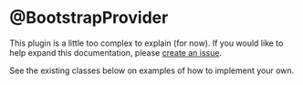 <!-- @file Documentation for the @BootstrapProvider annotated plugin. -->
<!-- @defgroup -->
<!-- @ingroup -->
# @BootstrapProvider

This plugin is a little too complex to explain (for now). If you would like to
help expand this documentation, please [create an issue](https://www.drupal.org/node/add/project-issue/bootstrap).

See the existing classes below on examples of how to implement your own.
